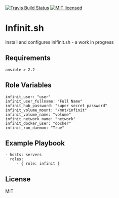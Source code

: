 [![Travis Build Status](https://travis-ci.org/hutchic/ansible-infinit.sh.svg?branch=master)](https://travis-ci.org/hutchic/ansible-infinit.sh)
[![MIT licensed](https://img.shields.io/badge/license-MIT-blue.svg)](./LICENSE)


Infinit.sh
=========

Install and configures inifinit.sh - a work in progress

Requirements
------------

`ansible > 2.2`

Role Variables
--------------

```
infinit_user: "user"
infinit_user_fullname: "Full Name"
infinit_hub_password: "super secret password"
infinit_volume_mount: "/mnt/infinit"
infinit_volume_name: "volume"
infinit_network_name: "network"
infinit_docker_user: "docker"
infinit_run_daemon: "True"
```

Example Playbook
----------------

    - hosts: servers
      roles:
         - { role: infinit }

License
-------

MIT
